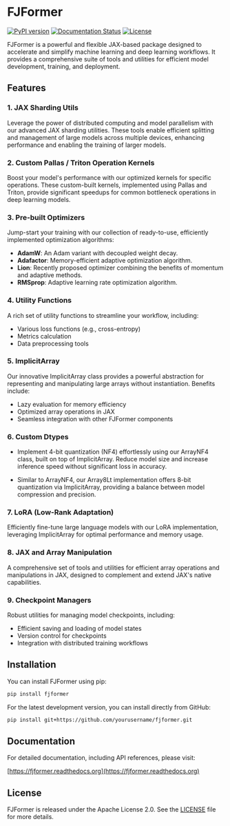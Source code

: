 # FJFormer

[![PyPI version](https://badge.fury.io/py/fjformer.svg)](https://badge.fury.io/py/fjformer)
[![Documentation Status](https://readthedocs.org/projects/fjformer/badge/?version=latest)](https://fjformer.readthedocs.io/en/latest/?badge=latest)
[![License](https://img.shields.io/badge/License-Apache%202.0-blue.svg)](https://opensource.org/licenses/Apache-2.0)

FJFormer is a powerful and flexible JAX-based package designed to accelerate and simplify machine learning and deep learning workflows. It provides a comprehensive suite of tools and utilities for efficient model development, training, and deployment.

## Features

### 1. JAX Sharding Utils
Leverage the power of distributed computing and model parallelism with our advanced JAX sharding utilities. These tools enable efficient splitting and management of large models across multiple devices, enhancing performance and enabling the training of larger models.

### 2. Custom Pallas / Triton Operation Kernels
Boost your model's performance with our optimized kernels for specific operations. These custom-built kernels, implemented using Pallas and Triton, provide significant speedups for common bottleneck operations in deep learning models.

### 3. Pre-built Optimizers
Jump-start your training with our collection of ready-to-use, efficiently implemented optimization algorithms:
- **AdamW**: An Adam variant with decoupled weight decay.
- **Adafactor**: Memory-efficient adaptive optimization algorithm.
- **Lion**: Recently proposed optimizer combining the benefits of momentum and adaptive methods.
- **RMSprop**: Adaptive learning rate optimization algorithm.

### 4. Utility Functions
A rich set of utility functions to streamline your workflow, including:
- Various loss functions (e.g., cross-entropy)
- Metrics calculation
- Data preprocessing tools

### 5. ImplicitArray
Our innovative ImplicitArray class provides a powerful abstraction for representing and manipulating large arrays without instantiation. Benefits include:
- Lazy evaluation for memory efficiency
- Optimized array operations in JAX
- Seamless integration with other FJFormer components

### 6. Custom Dtypes

- Implement 4-bit quantization (NF4) effortlessly using our ArrayNF4 class, built on top of ImplicitArray. Reduce model size and increase inference speed without significant loss in accuracy.

- Similar to ArrayNF4, our Array8Lt implementation offers 8-bit quantization via ImplicitArray, providing a balance between model compression and precision.

### 7. LoRA (Low-Rank Adaptation)
Efficiently fine-tune large language models with our LoRA implementation, leveraging ImplicitArray for optimal performance and memory usage.

### 8. JAX and Array Manipulation
A comprehensive set of tools and utilities for efficient array operations and manipulations in JAX, designed to complement and extend JAX's native capabilities.

### 9. Checkpoint Managers
Robust utilities for managing model checkpoints, including:
- Efficient saving and loading of model states
- Version control for checkpoints
- Integration with distributed training workflows

## Installation

You can install FJFormer using pip:

```bash
pip install fjformer
```

For the latest development version, you can install directly from GitHub:

```bash
pip install git+https://github.com/yourusername/fjformer.git
```

## Documentation

For detailed documentation, including API references, please visit:

[https://fjformer.readthedocs.org](https://fjformer.readthedocs.org)

## License

FJFormer is released under the Apache License 2.0. See the [LICENSE](LICENSE) file for more details.
